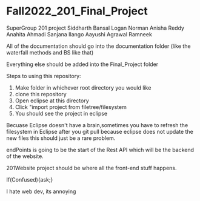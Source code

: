 # Fall2022_201_Final_Project
SuperGroup 201 project
Siddharth Bansal
Logan Norman
Anisha Reddy
Anahita Ahmadi
Sanjana Ilango
Aayushi Agrawal
Ramneek


All of the documentation should go into the documentation folder (like the waterfall methods and BS like that)

Everything else should be added into the Final_Project folder


Steps to using this repository:

1. Make folder in whichever root directory you would like
2. clone this repository
3. Open eclipse at this directory
4. Click "import project from filetree/filesystem
5. You should see the project in eclipse

Becuase Eclipse doesn't have a brain,sometimes you have to refresh the filesystem
in Eclipse after you git pull because eclipse does not update the new files
this should just be a rare problem.



endPoints is going to be the start of the Rest API which will be the backend of the website.

201Website project should be where all the front-end stuff happens. 

If(Confused){ask;}

I hate web dev, its annoying